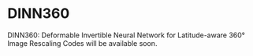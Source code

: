 # DINN360
DINN360: Deformable Invertible Neural Network  for Latitude-aware 360° Image Rescaling 
Codes will be available soon.
